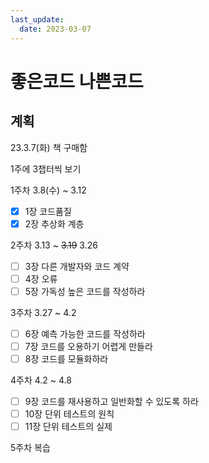 ```yaml
---
last_update:
  date: 2023-03-07
---
```


# 좋은코드 나쁜코드

## 계획

23.3.7(화) 책 구매함

1주에 3챕터씩 보기

1주차 3.8(수) ~ 3.12

- [x] 1장 코드품질
- [x] 2장 추상화 계층

2주차 3.13 ~ ~~3.19~~ 3.26

- [ ] 3장 다른 개발자와 코드 계약
- [ ] 4장 오류
- [ ] 5장 가독성 높은 코드를 작성하라

3주차 3.27 ~ 4.2

- [ ] 6장 예측 가능한 코드를 작성하라
- [ ] 7장 코드를 오용하기 어렵게 만들라
- [ ] 8장 코드를 모듈화하라

4주차 4.2 ~ 4.8

- [ ] 9장 코드를 재사용하고 일반화할 수 있도록 하라
- [ ] 10장 단위 테스트의 원칙
- [ ] 11장 단위 테스트의 실제

5주차 복습
